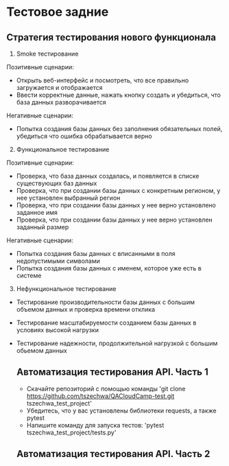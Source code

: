 # Тестовое задние
## Стратегия тестирования нового функционала

1. Smoke тестирование

Позитивные сценарии:
   - Открыть веб-интерфейс и посмотреть, что все правильно загружается и отображается
   - Ввести корректные данные, нажать кнопку создать и убедиться, что база данных разворачивается

Негативные сценарии:
- Попытка создания базы данных без заполнения обязательных полей, убедиться что ошибка обрабатывается верно

2. Функциональное тестирование
  
  Позитивные сценарии:
   - Проверка, что база данных создалась, и появляется в списке существующих баз данных
   - Проверка, что при создании базы данных с конкретным регионом, у нее установлен выбранный регион
   - Проверка, что при создании базы данных у нее верно установлено заданное имя
   - Проверка, что при создании базы данных у нее верно установлен заданный размер
  
  Негативные сценарии:
- Попытка создания базы данных с вписанными в поля недопустимыми символами
- Попытка создания базы данных с именем, которое уже есть в системе

3. Нефункциональное тестирование
- Тестирование производительности базы данных с большим объемом данных и проверка времени отклика
- Тестирование масштабируемости созданием базы данных в условиях высокой нагрузки
- Тестирование надежности, продолжительной нагрузкой с большим обьемом данных

  ## Автоматизация тестирования API. Часть 1

  - Скачайте репозиторий с помощью команды 'git clone https://github.com/tszechwa/QACloudCamp-test.git tszechwa_test_project'
  - Убедитесь, что у вас установлены библиотеки requests, а также pytest
  - Напишите команду для запуска тестов: 'pytest tszechwa_test_project/tests.py'
 
  ## Автоматизация тестирования API. Часть 2
